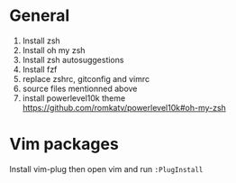 # General

1) Install zsh
2) Install oh my zsh
3) Install zsh autosuggestions
4) Install fzf
5) replace zshrc, gitconfig and vimrc
6) source files mentionned above
7) install powerlevel10k theme https://github.com/romkatv/powerlevel10k#oh-my-zsh

# Vim packages
Install vim-plug then open vim and run `:PlugInstall`
